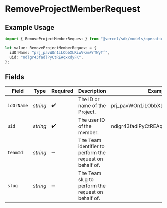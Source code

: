 # RemoveProjectMemberRequest

## Example Usage

```typescript
import { RemoveProjectMemberRequest } from "@vercel/sdk/models/operations";

let value: RemoveProjectMemberRequest = {
  idOrName: "prj_pavWOn1iLObbXLRiwVvzmPrTWyTf",
  uid: "ndlgr43fadlPyCtREAqxxdyFK",
};
```

## Fields

| Field                                                    | Type                                                     | Required                                                 | Description                                              | Example                                                  |
| -------------------------------------------------------- | -------------------------------------------------------- | -------------------------------------------------------- | -------------------------------------------------------- | -------------------------------------------------------- |
| `idOrName`                                               | *string*                                                 | :heavy_check_mark:                                       | The ID or name of the Project.                           | prj_pavWOn1iLObbXLRiwVvzmPrTWyTf                         |
| `uid`                                                    | *string*                                                 | :heavy_check_mark:                                       | The user ID of the member.                               | ndlgr43fadlPyCtREAqxxdyFK                                |
| `teamId`                                                 | *string*                                                 | :heavy_minus_sign:                                       | The Team identifier to perform the request on behalf of. |                                                          |
| `slug`                                                   | *string*                                                 | :heavy_minus_sign:                                       | The Team slug to perform the request on behalf of.       |                                                          |